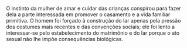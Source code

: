 ﻿O instinto da mulher de amar e cuidar das crianças conspirou para fazer dela a parte interessada em promover o casamento e a vida familiar primitiva. O homem foi forçado à construção do lar apenas pela pressão dos costumes mais recentes e das convenções sociais; ele foi lento a interessar-se pelo estabelecimento do matrimônio e do lar porque o ato sexual não lhe impõe consequências biológicas.